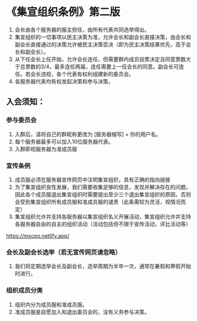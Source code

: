 # 《集宣组织条例》第二版
1. 会长由各个服务器的服主担任，由所有代表共同选举得出。
2. 集宣组织的一切事项以民主决策为准，允许会长和副会长直接决策，由会长和副会长直接通过的决策允许被民主决策否决（即为民主决策结果优先，高于会长和副会长）。
3. 从下任会长上任开始，允许会长连任，但需要群内成员投票决定且同意票数大于总票数的3/4，最多连任两届，连任需要上一任会长的同意。副会长可连任。若会长违规，各个代表有权利组建新的委员会。
4. 各服务器代表均有权发起决策和参与决策。

## 入会须知：

### 参与委员会

1. 入群后，请将自己的群昵称更改为 [服务器缩写] + 你的用户名。
2. 每个服务器最多可以加入10位服务器代表。
3. 入群即视服务器为准成员服

### 宣传条例

1. 成员服必须在服务器宣传网页中注明集宣组织，具有正确的指向链接
2. 为了集宣组织良性发展，我们需要收集足够的信息，发现并解决存在的问题。因此各个成员服退出集宣组织时需要提出至少三个退出集宣组织的原因，否则会受到集宣组织所有成员服和准成员服的谴责（此条需较为灵活，视情况而定）
3. 集宣组织允许并支持各服务器以集宣组织名义开展活动，集宣组织允许并支持各服务器自由的自主的组织活动（活动包括但不限于宣传活动，评比活动等）

https://mscpo.netlify.app/

### 会长及副会长选举（若无宣传网页请忽略）

1. 我们将定期选举会长及副会长，选举周期为半年一次，通常在暑假和寒假开始时进行。

### 组织成员分类

1. 组织内分为成员服和准成员服。
2. 准成员服是自愿加入和退出委员会的，没有义务参与决策。
